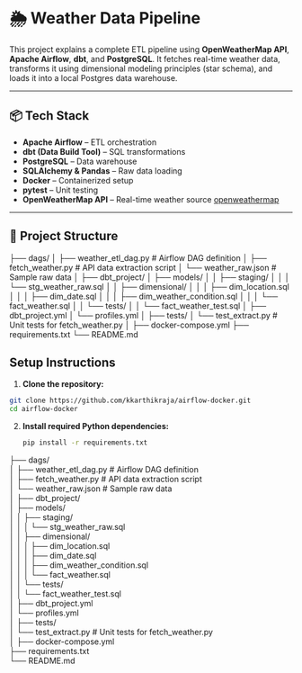 # 🌦️ Weather Data Pipeline

This project explains a complete ETL pipeline using **OpenWeatherMap API**, **Apache Airflow**, **dbt**, and **PostgreSQL**. It fetches real-time weather data, transforms it using dimensional modeling principles (star schema), and loads it into a local Postgres data warehouse.

---

## 📦 Tech Stack

- **Apache Airflow** – ETL orchestration
- **dbt (Data Build Tool)** – SQL transformations
- **PostgreSQL** – Data warehouse
- **SQLAlchemy & Pandas** – Raw data loading
- **Docker** – Containerized setup
- **pytest** – Unit testing
- **OpenWeatherMap API** – Real-time weather source [openweathermap](https://openweathermap.org/)

---

## 📁 Project Structure

├── dags/
│ ├── weather_etl_dag.py # Airflow DAG definition
│ ├── fetch_weather.py # API data extraction script
│ └── weather_raw.json # Sample raw data
│
├── dbt_project/
│ ├── models/
│ │ ├── staging/
│ │ │ └── stg_weather_raw.sql
│ │ ├── dimensional/
│ │ │ ├── dim_location.sql
│ │ │ ├── dim_date.sql
│ │ │ ├── dim_weather_condition.sql
│ │ │ └── fact_weather.sql
│ │ └── tests/
│ │ └── fact_weather_test.sql
│ ├── dbt_project.yml
│ └── profiles.yml
│
├── tests/
│ └── test_extract.py # Unit tests for fetch_weather.py
│
├── docker-compose.yml
├── requirements.txt
└── README.md

## Setup Instructions

1. **Clone the repository:**
  ```bash
  git clone https://github.com/kkarthikraja/airflow-docker.git
  cd airflow-docker
  ```

2. **Install required Python dependencies:**
   ```bash
   pip install -r requirements.txt
   ```
├── dags/  
│   ├── weather_etl_dag.py         # Airflow DAG definition  
│   ├── fetch_weather.py           # API data extraction script  
│   └── weather_raw.json           # Sample raw data  
│
├── dbt_project/  
│   ├── models/  
│   │   ├── staging/  
│   │   │   └── stg_weather_raw.sql  
│   │   ├── dimensional/  
│   │   │   ├── dim_location.sql  
│   │   │   ├── dim_date.sql  
│   │   │   ├── dim_weather_condition.sql  
│   │   │   └── fact_weather.sql  
│   │   └── tests/  
│   │       └── fact_weather_test.sql  
│   ├── dbt_project.yml  
│   └── profiles.yml  
│
├── tests/  
│   └── test_extract.py            # Unit tests for fetch_weather.py  
│
├── docker-compose.yml  
├── requirements.txt  
└── README.md  

